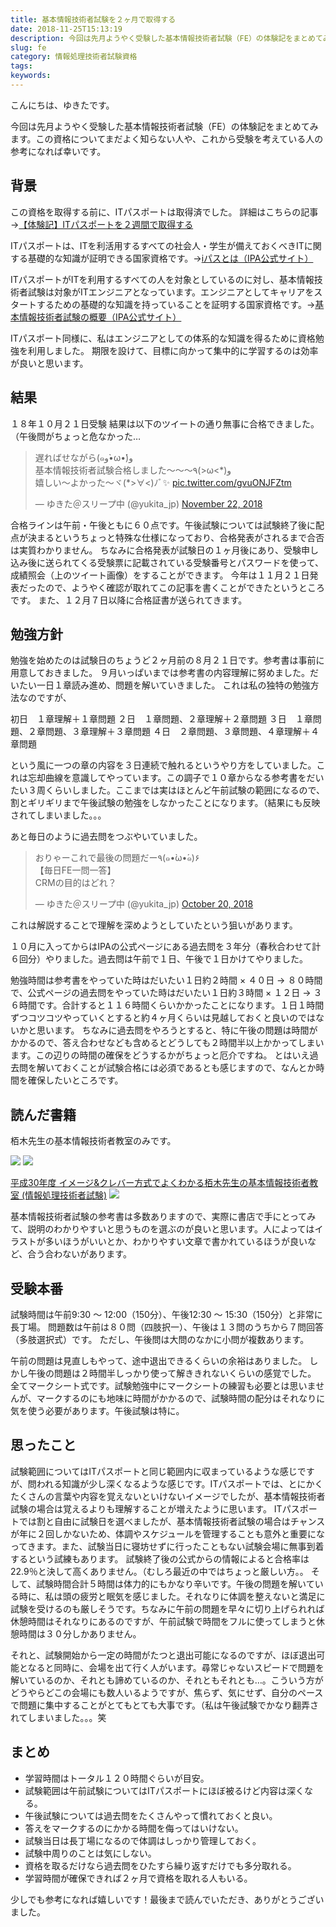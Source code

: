 ```yaml
---
title: 基本情報技術者試験を２ヶ月で取得する
date: 2018-11-25T15:13:19
description: 今回は先月ようやく受験した基本情報技術者試験（FE）の体験記をまとめてみます。この資格についてまだよく
slug: fe
category: 情報処理技術者試験資格
tags: 
keywords: 
---
```


こんにちは、ゆきたです。

今回は先月ようやく受験した基本情報技術者試験（FE）の体験記をまとめてみます。この資格についてまだよく知らない人や、これから受験を考えている人の参考になれば幸いです。

## 背景

この資格を取得する前に、ITパスポートは取得済でした。
詳細はこちらの記事→[【体験記】ITパスポートを２週間で取得する](https://creatase.info/it_passport_exp/)

ITパスポートは、ITを利活用するすべての社会人・学生が備えておくべきITに関する基礎的な知識が証明できる国家資格です。→[iパスとは（IPA公式サイト）](https://www3.jitec.ipa.go.jp/JitesCbt/html/about/about.html)

ITパスポートがITを利用するすべての人を対象としているのに対し、基本情報技術者試験は対象がITエンジニアとなっています。エンジニアとしてキャリアをスタートするための基礎的な知識を持っていることを証明する国家資格です。→[基本情報技術者試験の概要（IPA公式サイト）](https://www.jitec.ipa.go.jp/1_11seido/fe.html)

ITパスポート同様に、私はエンジニアとしての体系的な知識を得るために資格勉強を利用しました。
期限を設けて、目標に向かって集中的に学習するのは効率が良いと思います。

## 結果

１８年１０月２１日受験
結果は以下のツイートの通り無事に合格できました。（午後問がちょっと危なかった…

<blockquote class="twitter-tweet"><p lang="ja" dir="ltr">遅ればせながら(๑و•̀ω•́)و<br>基本情報技術者試験合格しました〜〜〜٩(&gt;ω&lt;*)و<br>嬉しい〜よかった〜ヾ(*&gt;∀&lt;)ﾉﾞ✨ <a href="https://t.co/gvuONJFZtm">pic.twitter.com/gvuONJFZtm</a></p>&mdash; ゆきた＠スリープ中 (@yukita_jp) <a href="https://twitter.com/yukita_jp/status/1065526718759264256?ref_src=twsrc%5Etfw">November 22, 2018</a></blockquote>

合格ラインは午前・午後ともに６０点です。午後試験については試験終了後に配点が決まるというちょっと特殊な仕様になっており、合格発表がされるまで合否は実質わかりません。
ちなみに合格発表が試験日の１ヶ月後にあり、受験申し込み後に送られてくる受験票に記載されている受験番号とパスワードを使って、成績照会（上のツイート画像）をすることができます。
今年は１１月２１日発表だったので、ようやく確認が取れてこの記事を書くことができたというところです。
また、１２月７日以降に合格証書が送られてきます。

## 勉強方針

勉強を始めたのは試験日のちょうど２ヶ月前の８月２１日です。参考書は事前に用意しておきました。
９月いっぱいまでは参考書の内容理解に努めました。だいたい一日１章読み進め、問題を解いていきました。
これは私の独特の勉強方法なのですが、

初日　１章理解＋１章問題
２日　１章問題、２章理解＋２章問題
３日　１章問題、２章問題、３章理解＋３章問題
４日　２章問題、３章問題、４章理解＋４章問題

という風に一つの章の内容を３日連続で触れるというやり方をしていました。これは忘却曲線を意識してやっています。この調子で１０章からなる参考書をだいたい３周くらいしました。ここまでは実はほとんど午前試験の範囲になるので、割とギリギリまで午後試験の勉強をしなかったことになります。（結果にも反映されてしまいました。。。

あと毎日のように過去問をつぶやいていました。

<blockquote class="twitter-tweet"><p lang="ja" dir="ltr">おりゃーこれで最後の問題だー٩(๑•̀ω•́๑)۶<br>【毎日FE一問一答】<br>CRMの目的はどれ？</p>&mdash; ゆきた＠スリープ中 (@yukita_jp) <a href="https://twitter.com/yukita_jp/status/1053470581243277313?ref_src=twsrc%5Etfw">October 20, 2018</a></blockquote>

これは解説することで理解を深めようとしていたという狙いがあります。

１０月に入ってからはIPAの公式ページにある過去問を３年分（春秋合わせて計６回分）やりました。過去問は午前で１日、午後で１日かけてやりました。

勉強時間は参考書をやっていた時はだいたい１日約２時間 × ４０日 → ８０時間で、公式ページの過去問をやっていた時はだいたい１日約３時間 × １２日 → ３６時間です。合計すると１１６時間くらいかかったことになります。１日１時間ずつコツコツやっていくとすると約４ヶ月くらいは見越しておくと良いのではないかと思います。
ちなみに過去問をやろうとすると、特に午後の問題は時間がかかるので、答え合わせなども含めるとどうしても２時間半以上かかってしまいます。この辺りの時間の確保をどうするかがちょっと厄介ですね。
とはいえ過去問を解いておくことが試験合格には必須であるとも感じますので、なんとか時間を確保したいところです。

## 読んだ書籍

栢木先生の基本情報技術者教室のみです。

[![](//ws-fe.amazon-adsystem.com/widgets/q?_encoding=UTF8&MarketPlace=JP&ASIN=4774193275&ServiceVersion=20070822&ID=AsinImage&WS=1&Format=_SL250_&tag=yukita2a01-22)](https://www.amazon.co.jp/gp/product/4774193275/ref=as_li_tl?ie=UTF8&camp=247&creative=1211&creativeASIN=4774193275&linkCode=as2&tag=yukita2a01-22&linkId=a61bd1701666b3444816e272d0f79b4d) ![](//ir-jp.amazon-adsystem.com/e/ir?t=yukita2a01-22&l=am2&o=9&a=4774193275)

[平成30年度 イメージ&クレバー方式でよくわかる栢木先生の基本情報技術者教室 (情報処理技術者試験)](https://www.amazon.co.jp/gp/product/4774193275/ref=as_li_tl?ie=UTF8&camp=247&creative=1211&creativeASIN=4774193275&linkCode=as2&tag=yukita2a01-22&linkId=0cd7b1727c34f8efdb811c451a4d785e) ![](//ir-jp.amazon-adsystem.com/e/ir?t=yukita2a01-22&l=am2&o=9&a=4774193275)

基本情報技術者試験の参考書は多数ありますので、実際に書店で手にとってみて、説明のわかりやすいと思うものを選ぶのが良いと思います。人によってはイラストが多いほうがいいとか、わかりやすい文章で書かれているほうが良いなど、合う合わないがあります。

## 受験本番

試験時間は午前9:30 〜 12:00（150分）、午後12:30 〜 15:30（150分）と非常に長丁場。
問題数は午前は８０問（四肢択一）、午後は１３問のうちから７問回答（多肢選択式）です。
ただし、午後問は大問のなかに小問が複数あります。

午前の問題は見直しもやって、途中退出できるくらいの余裕はありました。
しかし午後の問題は２時間半しっかり使って解ききれないくらいの感覚でした。
全てマークシート式です。試験勉強中にマークシートの練習も必要とは思いませんが、マークするのにも地味に時間がかかるので、試験時間の配分はそれなりに気を使う必要があります。午後試験は特に。

## 思ったこと

試験範囲についてはITパスポートと同じ範囲内に収まっているような感じですが、問われる知識が少し深くなるような感じです。ITパスポートでは、とにかくたくさんの言葉や内容を覚えないといけないイメージでしたが、基本情報技術者試験の場合は覚えるよりも理解することが増えたように思います。
ITパスポートでは割と自由に試験日を選べましたが、基本情報技術者試験の場合はチャンスが年に２回しかないため、体調やスケジュールを管理することも意外と重要になってきます。また、試験当日に寝坊せずに行ったこともない試験会場に無事到着するという試練もあります。
試験終了後の公式からの情報によると合格率は22.9％と決して高くありません。（むしろ最近の中ではちょっと厳しい方。。
そして、試験時間合計５時間は体力的にもかなり辛いです。午後の問題を解いている時に、私は頭の疲労と眠気を感じました。それなりに体調を整えないと満足に試験を受けるのも厳しそうです。ちなみに午前の問題を早々に切り上げられれば休憩時間はそれなりにあるのですが、午前試験で時間をフルに使ってしまうと休憩時間は３０分しかありません。

それと、試験開始から一定の時間がたつと退出可能になるのですが、ほぼ退出可能となると同時に、会場を出て行く人がいます。尋常じゃないスピードで問題を解いているのか、それとも諦めているのか、それともそれとも…。こういう方がどうやらどこの会場にも数人いるようですが、焦らず、気にせず、自分のペースで問題に集中することがとてもとても大事です。（私は午後試験でかなり翻弄されてしまいました。。。笑

## まとめ

- 学習時間はトータル１２０時間ぐらいが目安。
- 試験範囲は午前試験についてはITパスポートにほぼ被るけど内容は深くなる。
- 午後試験については過去問をたくさんやって慣れておくと良い。
- 答えをマークするのにかかる時間を侮ってはいけない。
- 試験当日は長丁場になるので体調はしっかり管理しておく。
- 試験中周りのことは気にしない。
- 資格を取るだけなら過去問をひたすら繰り返すだけでも多分取れる。
- 学習時間が確保できれば２ヶ月で資格を取れる人もいる。

少しでも参考になれば嬉しいです！最後まで読んでいただき、ありがとうございました。

